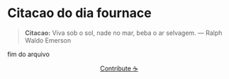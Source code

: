 # Citacao do dia fournace

> **Citacao:** Viva sob o sol, nade no mar, beba o ar selvagem. — Ralph Waldo Emerson

fim do arquivo

<watermark-footer>
<p align="center">
  <a href="https://github.com/ruisuan/ruisuan/blob/main/contribute.md">Contribute ☕</a>
</p>
</watermark-footer>
